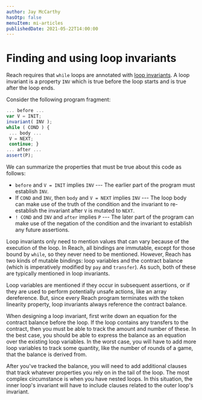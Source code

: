 ```yaml
---
author: Jay McCarthy
hasOtp: false
menuItem: mi-articles
publishedDate: 2021-05-22T14:00:00
---
```


# Finding and using loop invariants

Reach requires that `while` loops are annotated with [loop invariants](https://en.wikipedia.org/wiki/Loop_invariant).
A loop invariant is a property `INV` which is true before the loop starts and is true after the loop ends.

Consider the following program fragment:

```js
... before ...
var V = INIT;
invariant( INV );
while ( COND ) {
 ... body ...
 V = NEXT;
 continue; }
... after ...
assert(P); 
```

We can summarize the properties that must be true about this code as follows:

* `before` and `V = INIT` implies `INV` --- The earlier part of the program must establish `INV`.
* If `COND` and `INV`, then `body` and `V = NEXT` implies `INV` --- The loop body can make use of the truth of the condition and the invariant to re-establish the invariant after `V` is mutated to `NEXT`.
* `! COND` and `INV` and `after` implies `P` --- The later part of the program can make use of the negation of the condition and the invariant to establish any future assertions.

Loop invariants only need to mention values that can vary because of the execution of the loop. In Reach, all bindings are immutable, except for those bound by `while`, so they never need to be mentioned. However, Reach has two kinds of mutable bindings: loop variables and the contract balance (which is imperatively modified by `pay` and `transfer`). As such, both of these are typically mentioned in loop invariants.

Loop variables are mentioned if they occur in subsequent assertions, or if they are used to perform potentially unsafe actions, like an array dereference. But, since every Reach program terminates with the token linearity property, loop invariants always reference the contract balance.

When designing a loop invariant, first write down an equation for the contract balance before the loop. If the loop contains any transfers to the contract, then you must be able to track the amount and number of these. In the best case, you should be able to express the balance as an equation over the existing loop variables. In the worst case, you will have to add more loop variables to track some quantity, like the number of rounds of a game, that the balance is derived from.

After you've tracked the balance, you will need to add additional clauses that track whatever properties you rely on in the tail of the loop. The most complex circumstance is when you have nested loops. In this situation, the inner loop's invariant will have to include clauses related to the outer loop's invariant.